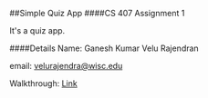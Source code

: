 ##Simple Quiz App
####CS 407 Assignment 1

It's a quiz app.

####Details
Name: Ganesh Kumar Velu Rajendran

email: velurajendra@wisc.edu

Walkthrough: [Link](https://www.youtube.com/watch?v=jIEJV8rYbxM)
